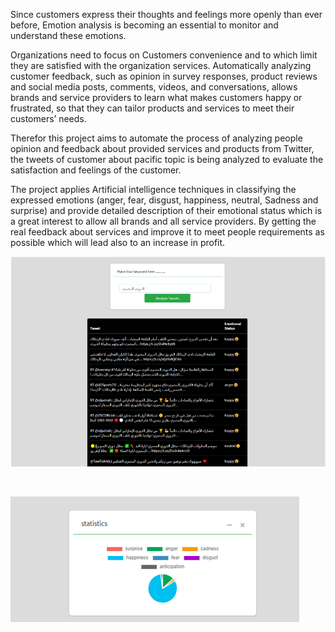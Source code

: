 Since customers express their thoughts and feelings more openly than ever
before, Emotion analysis is becoming an essential to monitor and understand
these emotions.

Organizations need to focus on Customers convenience and to which limit they are
satisfied with the organization services. Automatically analyzing customer
feedback, such as opinion in survey responses, product reviews and social media
posts, comments, videos, and conversations, allows brands and service providers
to learn what makes customers happy or frustrated, so that they can tailor
products and services to meet their customers’ needs.

Therefor this project aims to automate the process of analyzing people opinion
and feedback about provided services and products from Twitter, the tweets of
customer about pacific topic is being analyzed to evaluate the satisfaction and
feelings of the customer.

The project applies Artificial intelligence techniques in classifying the
expressed emotions (anger, fear, disgust, happiness, neutral, Sadness and
surprise) and provide detailed description of their emotional status which is a
great interest to allow all brands and all service providers. By getting the
real feedback about services and improve it to meet people requirements as
possible which will lead also to an increase in profit.

![](Tweets.PNG)

 

![](Statistics.PNG)
